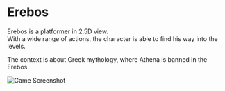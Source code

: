 # Erebos  
  
Erebos is a platformer in 2.5D view.  
With a wide range of actions, the character is able to find his way into the levels.  
  
The context is about Greek mythology, where Athena is banned in the Erebos.  
  
![Game Screenshot](cover.png)  